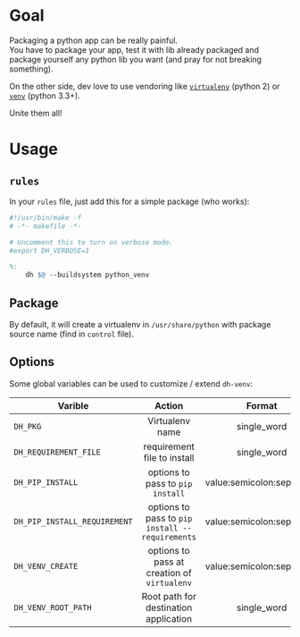 # Goal

Packaging a python app can be really painful.  
You have to package your app, test it with lib already packaged and package yourself any python lib you want (and pray for not breaking something).

On the other side, dev love to use vendoring like [`virtualenv`](http://virtualenv.readthedocs.org/) (python 2) or [`venv`](https://docs.python.org/3/library/venv.html) (python 3.3+).

Unite them all!

# Usage

## `rules`

In your `rules` file, just add this for a simple package (who works):

```makefile
#!/usr/bin/make -f
# -*- makefile -*-

# Uncomment this to turn on verbose mode.
#export DH_VERBOSE=1

%:
	dh $@ --buildsystem python_venv
```

## Package

By default, it will create a virtualenv in `/usr/share/python` with package source name (find in `control` file).

## Options

Some global variables can be used to customize / extend `dh-venv`:

| Varible | Action  | Format | Default Value  |
| --------|:-------:|:------:| --------------:|
| `DH_PKG` | Virtualenv name | single_word | package source name |
| `DH_REQUIREMENT_FILE` | requirement file to install | single_word | `requirements.txt` |
| `DH_PIP_INSTALL` | options to pass to `pip install` | value:semicolon:separated | `--no-compile` |
| `DH_PIP_INSTALL_REQUIREMENT` | options to pass to `pip install --requirements` | value:semicolon:separated | `DH_PIP_INSTALL` |
| `DH_VENV_CREATE` | options to pass at creation of `virtualenv` | value:semicolon:separated | `--no-site-packages` |
| `DH_VENV_ROOT_PATH` | Root path for destination application | single_word | ``/usr/share/python` |
